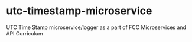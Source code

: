 # utc-timestamp-microservice
UTC Time Stamp microservice/logger as a part of FCC Microservices and API Curriculum
